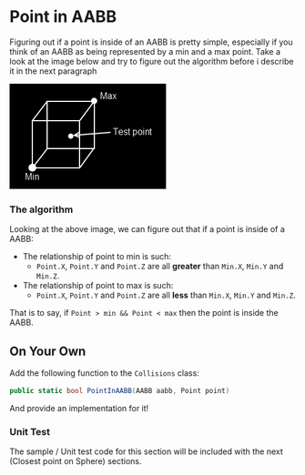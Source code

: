 # Point in AABB

Figuring out if a point is inside of an AABB is pretty simple, especially if you think of an AABB as being represented by a min and a max point. Take a look at the image below and try to figure out the algorithm before i describe it in the next paragraph

![P_AABB](pointinaabb.png)

### The algorithm

Looking at the above image, we can figure out that if a point is inside of a AABB:

* The relationship of point to min is such:
  * ```Point.X```, ```Point.Y``` and ```Point.Z``` are all __greater__ than ```Min.X```, ```Min.Y``` and ```Min.Z```.
* The relationship of point to max is such: 
  * ```Point.X```, ```Point.Y``` and ```Point.Z``` are all __less__ than ```Min.X```, ```Min.Y``` and ```Min.Z```.

That is to say, if ```Point > min && Point < max``` then the point is inside the AABB.

## On Your Own

Add the following function to the ```Collisions``` class:

```cs
public static bool PointInAABB(AABB aabb, Point point)
```

And provide an implementation for it!

### Unit Test

The sample / Unit test code for this section will be included with the next (Closest point on Sphere) sections.